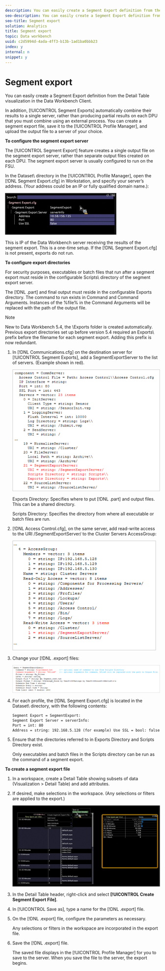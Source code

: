 ```yaml
---
description: You can easily create a Segment Export definition from the Detail Table visualization in the Data Workbench Client.
seo-description: You can easily create a Segment Export definition from the Detail Table visualization in the Data Workbench Client.
seo-title: Segment export
solution: Analytics
title: Segment export
topic: Data workbench
uuid: c2d5994d-4ada-4ff3-b13b-1ad1ba0bbb23
index: y
internal: n
snippet: y
---
```


# Segment export

You can easily create a Segment Export definition from the Detail Table visualization in the Data Workbench Client.

In addition, [!UICONTROL Segment Exports] automatically combine their results to a single server, rather than producing partial results on each DPU that you must combine using an external process. You can create a segment export file, save it to the [!UICONTROL Profile Manager], and upload the output file to a server of your choice.

**To configure the segment export server**

The [!UICONTROL Segment Export] feature creates a single output file on the segment export server, rather than separate output files created on each DPU. The segment export server is usually configured to run on the FSU.

In the Dataset\ directory in the [!UICONTROL Profile Manager], open the [!DNL Segment Export.cfg] in Workstation, and specify your server’s address. (Your address could be an IP or fully qualified domain name.):

![](assets/segment_export_cfg.png)

This is IP of the Data Workbench server receiving the results of the segment export. This is a one-time setup. If the [!DNL Segment Export.cfg] is not present, exports do not run.

**To configure export directories**

For security purposes, executables or batch files that run after a segment export must reside in the configurable Scripts\ directory of the segment export server.

The [!DNL .part] and final output must reside in the configurable Exports directory. The command to run exists in Command and Command Arguments. Instances of the %file% in the Command Arguments will be replaced with the path of the output file.

>[!NOTE]
>
>New to Data Workbench 5.4, the \Exports folder is created automatically. Previous export directories set up before version 5.4 required an Exports\ prefix before the filename for each segment export. Adding this prefix is now redundant.

1. In [!DNL Communications.cfg] on the destination server for [!UICONTROL Segment Exports], add a SegmentExportServer to the list of servers. (Example shown in red).

   ![](assets/communications_cfg_example.png)

   Exports Directory: Specifies where to put [!DNL .part] and output files. This can be a shared directory.

   Scripts Directory: Specifies the directory from where all executable or batch files are run. 

1. [!DNL Access Control.cfg], on the same server, add read-write access to the URI /SegmentExportServer/ to the Cluster Servers AccessGroup:

   ![](assets/accesscontrol_cfg_example.png)

1. Change your [!DNL .export] files:

   ![](assets/segment_export_query_example.png)

1. For each profile, the [!DNL Segment Export.cfg] is located in the Dataset\ directory, with the following contents: 

   ```
   Segment Export = SegmentExport:
   Segment Export Server = serverInfo:
   Port = int: 80
   Address = string: 192.168.5.128 (for example) Use SSL = bool: false
   ```

1. Ensure that the directories referred to in Exports Directory and Scripts Directory exist.

   Only executables and batch files in the Scripts directory can be run as the command of a segment export.

**To create a segment export file**

1. In a workspace, create a Detail Table showing subsets of data (Visualization > Detail Table) and add attributes. 
1. If desired, make selections in the workspace. (Any selections or filters are applied to the export.)

   ![](assets/create_segment_export_file.png)

1. In the Detail Table header, right-click and select **[!UICONTROL Create Segment Export File]**. 
1. In [!UICONTROL Save as], type a name for the [!DNL .export] file. 
1. On the [!DNL .export] file, configure the parameters as necessary.

   Any selections or filters in the workspace are incorporated in the export file. 

1. Save the [!DNL .export] file.

   The saved file displays in the [!UICONTROL Profile Manager] for you to save to the server. When you save the file to the server, the export begins.

